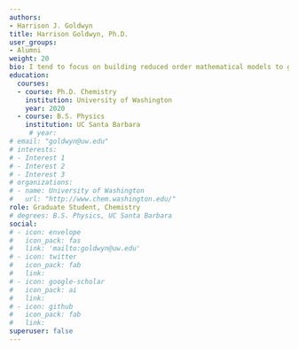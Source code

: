 ```yaml
---
authors: 
- Harrison J. Goldwyn
title: Harrison Goldwyn, Ph.D.
user_groups:
- Alumni
weight: 20
bio: I tend to focus on building reduced order mathematical models to gain insight into the mechanisms of optical phenomena and make predictions for experiment.
education:
  courses:
  - course: Ph.D. Chemistry
    institution: University of Washington
    year: 2020
  - course: B.S. Physics
    institution: UC Santa Barbara
     # year:
# email: "goldwyn@uw.edu"
# interests:
# - Interest 1
# - Interest 2
# - Interest 3
# organizations:
# - name: University of Washington 
#   url: "http://www.chem.washington.edu/"
role: Graduate Student, Chemistry
# degrees: B.S. Physics, UC Santa Barbara
social:
# - icon: envelope
#   icon_pack: fas
#   link: 'mailto:goldwyn@uw.edu'
# - icon: twitter
#   icon_pack: fab
#   link: 
# - icon: google-scholar
#   icon_pack: ai
#   link: 
# - icon: github
#   icon_pack: fab
#   link: 
superuser: false
---
```



